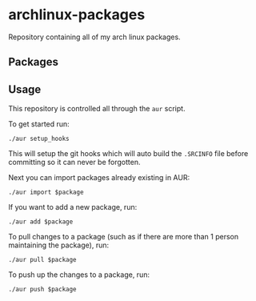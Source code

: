 # archlinux-packages

Repository containing all of my arch linux packages.

## Packages

### 

## Usage

This repository is controlled all through the `aur` script.

To get started run:

```shell
./aur setup_hooks
```

This will setup the git hooks which will auto build the `.SRCINFO` file before committing so it can never be forgotten.

Next you can import packages already existing in AUR:

```shell
./aur import $package
```

If you want to add a new package, run:

```shell
./aur add $package
```

To pull changes to a package (such as if there are more than 1 person maintaining the package), run:

```shell
./aur pull $package
```

To push up the changes to a package, run:

```shell
./aur push $package
```
